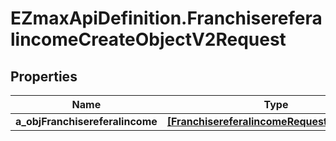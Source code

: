 # EZmaxApiDefinition.FranchisereferalincomeCreateObjectV2Request

## Properties

Name | Type | Description | Notes
------------ | ------------- | ------------- | -------------
**a_objFranchisereferalincome** | [**[FranchisereferalincomeRequestCompound]**](FranchisereferalincomeRequestCompound.md) |  | 


